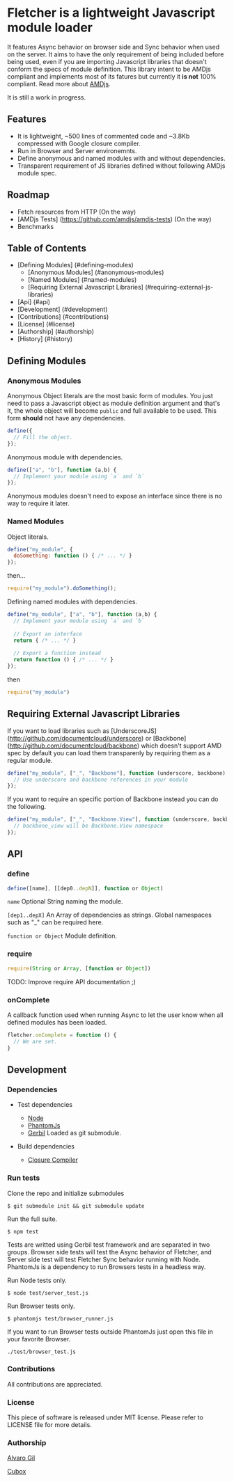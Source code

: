 # **Fletcher** is a lightweight Javascript module loader

It features Async behavior on browser side and Sync behavior when used on the server.
It aims to have the only requirement of being included before being used, even if you are importing Javascript libraries
that doesn't conform the specs of module definition.
This library intent to be AMDjs compliant and implements most of its fatures but currently it **is not** 100% compliant.
Read more about [AMDjs](http://github.com/amdjs).

It is still a work in progress.

## Features

- It is lightweight, ~500 lines of commented code and ~3.8Kb compressed with Google closure compiler.
- Run in Browser and Server environemnts.
- Define anonymous and named modules with and without dependencies.
- Transparent requirement of JS libraries defined without following AMDjs module spec.

## Roadmap

- Fetch resources from HTTP (On the way)
- [AMDjs Tests] (https://github.com/amdjs/amdjs-tests) (On the way)
- Benchmarks


## Table of Contents

- [Defining Modules] (#defining-modules)
  - [Anonymous Modules] (#anonymous-modules)
  - [Named Modules] (#named-modules)
  - [Requiring External Javascript Libraries] (#requiring-external-js-libraries)
- [Api] (#api)
- [Development] (#development)
- [Contributions] (#contributions)
- [License] (#license)
- [Authorship] (#authorship)
- [History] (#history)

## Defining Modules

### Anonymous Modules

Anonymous Object literals are the most basic form of modules.
You just need to pass a Javascript object as module definition argument and that's it,
the whole object will become `public` and full available to be used.
This form **should** not have any dependencies.

```js
define({
  // Fill the object.
});
```

Anonymous module with dependencies.

```js
define(["a", "b"], function (a,b) {
  // Implement your module using `a` and `b`
});
```

Anonymous modules doesn't need to expose an interface since there is no way to require it later.

### Named Modules

Object literals.

```js
define("my_module", {
  doSomething: function () { /* ... */ }
});
```

then...

```js
require("my_module").doSomething();
```

Defining named modules with dependencies.

```js
define("my_module", ["a", "b"], function (a,b) {
  // Implement your module using `a` and `b`
  
  // Export an interface
  return { /* ... */ }
  
  // Export a function instead
  return function () { /* ... */ }
});
```

then

```js
require("my_module")
```

## Requiring External Javascript Libraries

If you want to load libraries such as [UnderscoreJS] (http://github.com/documentcloud/underscore) or
[Backbone] (http://github.com/documentcloud/backbone) which doesn't support AMD spec by default you can load them
transparenly by requiring them as a regular module.

```js
define("my_module", ["_", "Backbone"], function (underscore, backbone) {
  // Use underscore and backbone references in your module
});
```

If you want to require an specific portion of Backbone instead you can do the following.

```js
define("my_module", ["_", "Backbone.View"], function (underscore, backbone_view) {
  // backbone_view will be Backbone.View namespace
});
```

## API

### define

```js
define([name], [[dep0..depN]], function or Object)
```

`name` Optional String naming the module.

`[dep1..depX]` An Array of dependencies as strings. Global namespaces such as "_" can be required here.

`function or Object` Module definition.

### require

```js
require(String or Array, [function or Object])
```

TODO: Improve require API documentation ;)

### onComplete

A callback function used when running Async to let the user know when all defined modules has been loaded.

```js
fletcher.onComplete = function () {
  // We are set.
}
```

## Development

### Dependencies

- Test dependencies
  - [Node](http://nodejs.org)
  - [PhantomJs](http://phantomjs.org)
  - [Gerbil](http://github.com/elcuervo/gerbil)
    Loaded as git submodule.

- Build dependencies
  - [Closure Compiler](http://closure-compiler.googlecode.com/)

### Run tests

Clone the repo and initialize submodules

```
$ git submodule init && git submodule update
```

Run the full suite.

```
$ npm test
```

Tests are writted using Gerbil test framework and are separated in two groups.
Browser side tests will test the Async behavior of Fletcher, and Server side test
will test Fletcher Sync behavior running with Node.
PhantomJs is a dependency to run Browsers tests in a headless way.

Run Node tests only.

```
$ node test/server_test.js
```

Run Browser tests only.

```
$ phantomjs test/browser_runner.js
```

If you want to run Browser tests outside PhantomJs just open this file in your favorite Browser.

```
./test/browser_test.js
```

### Contributions

All contributions are appreciated.

### License

This piece of software is released under MIT license.
Please refer to LICENSE file for more details.

### Authorship

[Alvaro Gil](http://github.com/zevarito)

[Cubox](http://cuboxlabs.com)
